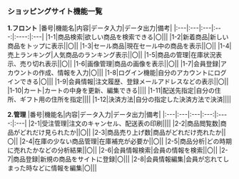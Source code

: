 ### ショッピングサイト機能一覧
**1.フロント**
|番号|機能名|内容|データ入力|データ出力|備考|
|:---|:---|:---|:---:|:----:|:---|
|1-1|商品検索|欲しい商品を検索できる|〇|||
|1-2|新着商品|新しい商品をトップに表示||〇||
|1-3|セール商品|現在セール中の商品を表示||〇||
|1-4|売上ランキング|人気商品のランキング表示||〇||
|1-5|商品の管理|在庫状況表示、売り切れ表示||〇||
|1-6|画像管理|商品の画像を表示||〇||
|1-7|会員登録|アカウントの作成、情報を入力|〇|||
|1-8|ログイン機能|自分のアカウントにログインできる|〇|||
|1-9|会員情報|注文履歴、登録メールアドレスなどの表示||〇||
|1-10|カート|カートの中身を更新、編集できる||||
|1-11|配送先指定|自分の住所、ギフト用の住所を指定||||
|1-12|決済方法|自分の指定した決済方法で決済||||

**2.管理**
|番号|機能名|内容|データ入力|データ出力|備考|
|:---|:---|:---|:---:|:----:|:---|
|2-1|受注管理|注文のキャンセル、配送表の印刷||||
|2-2|商品閲覧数|商品がどれだけ見られたか||〇||
|2-3|商品売り上げ数|商品がどれだけ売れたか||〇||
|2-4|在庫の少ない商品管理|在庫補充が必要か||〇||
|2-5|商品分析|どの時期に売れたかなどの分析結果||〇||
|2-6|会員情報検索|会員の情報を検索||〇||
|2-7|商品登録|新規の商品をサイトに登録|〇|||
|2-8|会員情報編集|会員が忘れてしまった時などに情報を編集|〇|||
